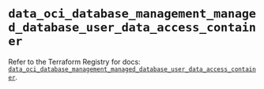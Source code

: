 # `data_oci_database_management_managed_database_user_data_access_container`

Refer to the Terraform Registry for docs: [`data_oci_database_management_managed_database_user_data_access_container`](https://registry.terraform.io/providers/oracle/oci/6.18.0/docs/data-sources/database_management_managed_database_user_data_access_container).
